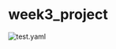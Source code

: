 # week3_project

![test.yaml](https://github.com/kyle-olivier20/week3_project/actions/workflows/test.yaml/badge.svg)
